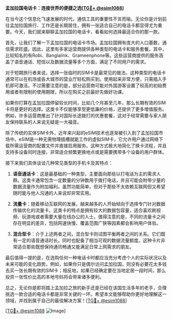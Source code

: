 **孟加拉国电话卡：连接世界的便捷之选[[TG💪+ @esim1088](https://t.me/s/esim1088)]**

在当今这个信息化飞速发展的时代，通信工具的重要性不言而喻。无论你是计划前往孟加拉国旅行、工作还是长期居住，拥有一张适合自己的电话卡都显得尤为重要。今天，我们就来聊聊孟加拉国的电话卡，看看如何选择最适合你的那一款。

首先，让我们了解一下孟加拉国的电话卡市场。孟加拉国拥有庞大的人口基数，通信需求旺盛。因此，这里有多家运营商提供各种类型的电话卡和服务套餐。其中，比较知名的有Robi、Banglalink、Grameenphone等。这些运营商提供的服务涵盖了语音通话、短信以及数据流量等多个方面，满足了不同用户的需求。

对于短期旅行者来说，选择一张临时的SIM卡是最常见的做法。这种类型的电话卡通常可以在机场或各大城市的营业厅轻松购买到。使用起来非常方便，只需插入手机即可激活。不过需要注意的是，部分运营商可能对外国游客设置了较高的初始费用或者有限制的使用期限，所以在购买之前最好先做好功课。

如果你打算在孟加拉国停留较长时间，比如几个月甚至几年，那么长期有效的SIM卡将是更好的选择。这类卡不仅能够享受更低廉的价格，还提供了更多增值服务。例如，许多运营商推出了针对国际长途拨打的优惠套餐，这对于经常需要与家人朋友保持联系的人来说无疑是一大福音。

除了传统的实体SIM卡外，近年来兴起的eSIM技术也逐渐被引入到了孟加拉国市场中。eSIM是一种无需物理插槽就能工作的虚拟SIM卡，它允许用户通过网络下载所需运营商的配置文件并直接启用服务。这种方式极大地简化了换卡流程，并且支持多设备同时连接，非常适合频繁更换地点或是需要携带多个设备的用户群体。

接下来我们具体谈谈几种常见类型的手机卡及其特点：

1. **语音通话卡**：这是最基础的一种类型，主要面向那些以打电话为主的需求人群。这类卡通常包含一定数量的分钟数用于拨打电话，并且可能会附带少量的数据流量作为附加福利。虽然功能简单，但对于那些不太依赖互联网但又希望随时能与他人沟通的人来说却非常实用。

2. **流量卡**：随着移动互联网的发展，越来越多的人开始倾向于选择专门针对数据传输优化的流量卡。这类卡的特点是拥有较大的数据包容量，适合喜欢刷视频、玩游戏或者需要大量在线办公的人士。值得注意的是，不同的流量卡之间存在明显的差异，包括网速快慢、覆盖范围广狭等因素都会影响用户体验。

3. **混合型卡**：介于上述两者之间，混合型卡则试图平衡两者之间的关系。它们既有一定的语音通话时长，同时也配备了相当可观的数据流量额度。这种卡片非常适合那些既想保持通讯畅通又能满足日常上网需求的朋友。

最后值得一提的是，在选购任何一种电话卡时都应当充分考虑个人的实际状况以及未来可能的变化趋势。例如，如果你只是偶尔访问孟加拉国，则没有必要花太多钱去买一张长期有效的SIM卡；相反地，如果已经确定要在当地定居一段时间，那么投资一张性价比高的本地号码将会带来诸多便利。

总之，无论你是即将踏上孟加拉之旅的新手还是已经在该国生活多年的老手，合理挑选一款合适的电话卡都是非常关键的一环。希望本文能够帮助你更好地理解这一领域，并找到属于自己的最佳解决方案！[[TG💪+ @esim1088](https://t.me/s/esim1088)]

[[TG💪+ @esim1088](https://t.me/s/esim1088) ![Image](https://i.postimg.cc/4NQfJmqS/Snipaste-2025-05-13-00-14-12.png)]